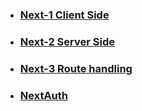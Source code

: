 
- ### [Next-1 Client Side](https://projects.100xdevs.com/tracks/nextjs-1/next-1)
- ### [Next-2 Server Side](https://projects.100xdevs.com/tracks/nextjs-2/next-2-1) 
- ### [Next-3 Route handling](https://petal-estimate-4e9.notion.site/NextJS-Part-3-1637dfd107358090800ff3aaed7a5b3c) 
- ### [NextAuth](https://projects.100xdevs.com/tracks/Next-Auth/YhmJgSBipbfniVkoOQNa) 

